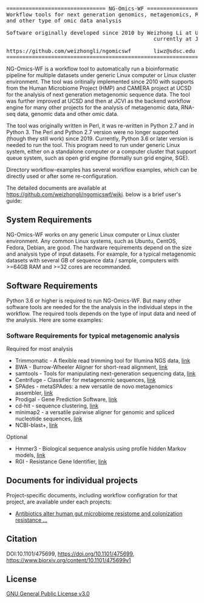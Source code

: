 <PRE>
=============================== NG-Omics-WF ==================================
Workflow tools for next generation genomics, metagenomics, RNA-seq 
and other type of omic data analysis

Software originally developed since 2010 by Weizhong Li at UCSD
                                              currently at JCVI

https://github.com/weizhongli/ngomicswf       liwz@sdsc.edu
==============================================================================
</PRE>
  
NG-Omics-WF is a workflow tool to automatically run a bioinformatic pipeline
for multiple datasets under generic Linux computer or Linux cluster environment.
The tool was oritinally implemented since 2010 with supports from the Human Microbiome Project
(HMP) and CAMERA project at UCSD for the analysis of next generation metagenomic 
sequence data. The tool was further improved at UCSD and then at JCVI as the backend workflow 
engine for many other projects for the analysis of metagenomic data, RNA-seq data, genomic data
and other omic data. 

The tool was originally written in Perl, it was re-written in Python 2.7 and in Python 3. 
The Perl and Python 2.7 version were no longer supported (though they still work) since 2019. 
Currently, Python 3.6 or later version is needed to run the tool. 
This program need to run under generic Linux system, either
on a standalone computer or a computer cluster that support queue system, such as 
open grid engine (formally sun grid engine, SGE).

Directory workflow-examples has several workflow examples, which can be directly used
or after some re-configuration.

The detailed documents are available at https://github.com/weizhongli/ngomicswf/wiki. below is 
a brief user's guide: 

## System Requirements
NG-Omics-WF works on any generic Linux computer or Linux cluster environment. 
Any common Linux systems, such as Ubuntu, CentOS, Fedora, Debian, are good. 
The hardware requirements depend on the size and analysis type of input datasets. For example,
for a typical metagenomic datasets with several GB of sequence data / sample, computers 
with >=64GB RAM and >=32 cores are recommanded. 

## Software Requirements
Python 3.6 or higher is required to run NG-Omics-WF. But many other software tools are needed 
for the the analysis in the individual steps in the workflow. The required tools depends on the
type of input data and need of the analysis. Here are some examples:

### Software Requirements for typical metagenomic analysis
Required for most analysis
* Trimmomatic - A flexible read trimming tool for Illumina NGS data, [link](http://www.usadellab.org/cms/?page=trimmomatic)
* BWA - Burrow-Wheeler Aligner for short-read alignment, [link](https://github.com/lh3/bwa)
* samtools - Tools for manipulating next-generation sequencing data, [link](https://github.com/samtools/samtools)
* Centrifuge - Classifier for metagenomic sequences, [link](https://ccb.jhu.edu/software/centrifuge/)
* SPAdes -  metaSPAdes: a new versatile de novo metagenomics assembler, [link](https://cab.spbu.ru/software/spades/)
* Prodigal  - Gene Prediction Software, [link](https://github.com/hyattpd/Prodigal)
* cd-hit - sequence clustering, [link](https://github.com/weizhongli/cdhit)
* minimap2 - a versatile pairwise aligner for genomic and spliced nucleotide sequences, [link](https://github.com/lh3/minimap2)
* NCBI-blast+, [link](https://ftp.ncbi.nlm.nih.gov/blast/executables/blast+/LATEST/)

Optional
* Hmmer3 - Biological sequence analysis using profile hidden Markov models, [link](http://hmmer.org/download.html)
* RGI - Resistance Gene Identifier, [link](https://github.com/arpcard/rgi)

## Documents for individual projects
Project-specific documents, including workflow configration for that project, are available under each projects:
* [Antibiotics alter human gut microbiome resistome and colonization resistance ...](https://github.com/weizhongli/ngomicswf/tree/master/projects/gut-microbiome-resistome-in-children)

## Citation
DOI:10.1101/475699, https://doi.org/10.1101/475699, https://www.biorxiv.org/content/10.1101/475699v1

## License
[GNU General Public License v3.0](https://github.com/weizhongli/ngomicswf/blob/master/LICENSE)
